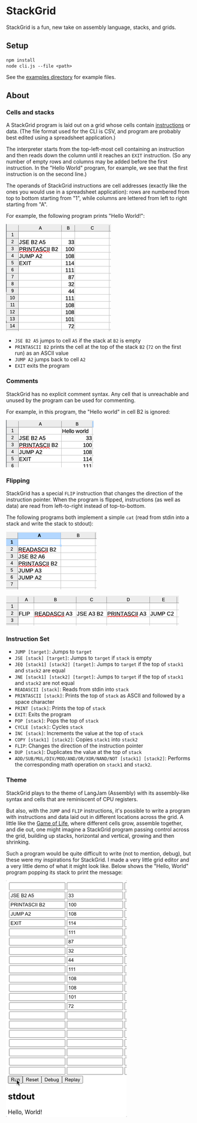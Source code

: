 # StackGrid

StackGrid is a fun, new take on assembly language, stacks, and grids.

## Setup

```shell
npm install
node cli.js --file <path>
```

See the [examples directory](./examples/) for example files.

## About

### Cells and stacks

A StackGrid program is laid out on a grid whose cells contain [instructions](#instruction-set) or data. (The file format used for the CLI is CSV, and program are probably best edited using a spreadsheet application.)

The interpreter starts from the top-left-most cell containing an instruction and then reads down the column until it reaches an `EXIT` instruction. (So any number of empty rows and columns may be added before the first instruction. In the "Hello World" program, for example, we see that the first instruction is on the second line.)

The operands of StackGrid instructions are cell addresses (exactly like the ones you would use in a spreadsheet application): rows are numbered from top to bottom starting from "1", while columns are lettered from left to right starting from "A".

For example, the following program prints "Hello World!":

![hello world](./examples/hello-world.png)

- `JSE B2 A5` jumps to cell `A5` if the stack at `B2` is empty
- `PRINTASCII B2` prints the cell at the top of the stack `B2` (`72` on the first run) as an ASCII value
- `JUMP A2` jumps back to cell `A2`
- `EXIT` exits the program

### Comments

StackGrid has no explicit comment syntax. Any cell that is unreachable and unused by the program can be used for commenting.

For example, in this program, the "Hello world" in cell B2 is ignored:

![hello-world-comment](examples/hello-world-comment.png)

### Flipping

StackGrid has a special `FLIP` instruction that changes the direction of the instruction pointer. When the program is flipped, instructions (as well as data) are read from left-to-right instead of top-to-bottom.

The following programs both implement a simple `cat` (read from stdin into a stack and write the stack to stdout):

![cat](examples/cat.png)

![cat-flipped](examples/cat-flipped.png)

### Instruction Set

- `JUMP [target]`: Jumps to `target`
- `JSE [stack] [target]`: Jumps to `target` if `stack` is empty
- `JEQ [stack1] [stack2] [target]`: Jumps to `target` if the top of `stack1` and `stack2` are equal
- `JNE [stack1] [stack2] [target]`: Jumps to `target` if the top of `stack1` and `stack2` are not equal
- `READASCII [stack]`: Reads from stdin into `stack`
- `PRINTASCII [stack]`: Prints the top of `stack` as ASCII and followed by a space character
- `PRINT [stack]`: Prints the top of `stack`
- `EXIT`: Exits the program
- `POP [stack]`: Pops the top of `stack`
- `CYCLE [stack]`: Cycles `stack`
- `INC [stack]`: Increments the value at the top of `stack`
- `COPY [stack1] [stack2]`: Copies `stack1` into `stack2`
- `FLIP`: Changes the direction of the instruction pointer
- `DUP [stack]`: Duplicates the value at the top of `stack`
- `ADD/SUB/MUL/DIV/MOD/AND/OR/XOR/NAND/NOT [stack1] [stack2]`: Performs the corresponding math operation on `stack1` and `stack2`.

### Theme

StackGrid plays to the theme of LangJam (Assembly) with its assembly-like syntax and cells that are reminiscent of CPU registers.

But also, with the `JUMP` and `FLIP` instructions, it's possible to write a program with instructions and data laid out in different locations across the grid. A little like the [Game of Life](https://en.wikipedia.org/wiki/Conway%27s_Game_of_Life), where different cells grow, assemble together, and die out, one might imagine a StackGrid program passing control across the grid, building up stacks, horizontal and vertical, growing and then shrinking.

Such a program would be quite difficult to write (not to mention, debug), but these were my inspirations for StackGrid. I made a very little grid editor and a very little demo of what it might look like. Below shows the "Hello, World" program popping its stack to print the message:

![stack-grid](examples/stackgrid.gif)
